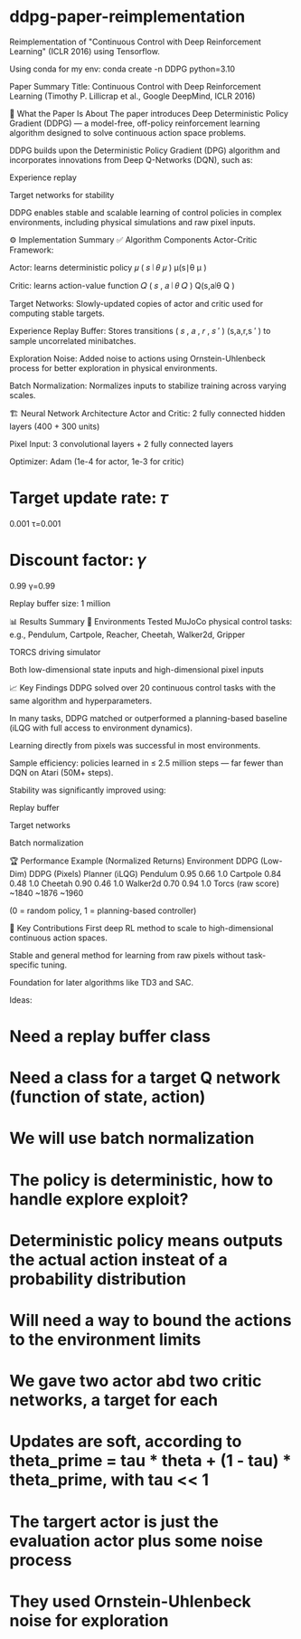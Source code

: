 # ddpg-paper-reimplementation
Reimplementation of "Continuous Control with Deep Reinforcement Learning" (ICLR 2016) using Tensorflow.

Using conda for my env:
conda create -n DDPG python=3.10

 Paper Summary
Title:
Continuous Control with Deep Reinforcement Learning
(Timothy P. Lillicrap et al., Google DeepMind, ICLR 2016)

🧠 What the Paper Is About
The paper introduces Deep Deterministic Policy Gradient (DDPG) — a model-free, off-policy reinforcement learning algorithm designed to solve continuous action space problems.

DDPG builds upon the Deterministic Policy Gradient (DPG) algorithm and incorporates innovations from Deep Q-Networks (DQN), such as:

Experience replay

Target networks for stability

DDPG enables stable and scalable learning of control policies in complex environments, including physical simulations and raw pixel inputs.

⚙️ Implementation Summary
✅ Algorithm Components
Actor-Critic Framework:

Actor: learns deterministic policy 
𝜇
(
𝑠
∣
𝜃
𝜇
)
μ(s∣θ 
μ
 )

Critic: learns action-value function 
𝑄
(
𝑠
,
𝑎
∣
𝜃
𝑄
)
Q(s,a∣θ 
Q
 )

Target Networks:
Slowly-updated copies of actor and critic used for computing stable targets.

Experience Replay Buffer:
Stores transitions 
(
𝑠
,
𝑎
,
𝑟
,
𝑠
′
)
(s,a,r,s 
′
 ) to sample uncorrelated minibatches.

Exploration Noise:
Added noise to actions using Ornstein-Uhlenbeck process for better exploration in physical environments.

Batch Normalization:
Normalizes inputs to stabilize training across varying scales.

🏗️ Neural Network Architecture
Actor and Critic: 2 fully connected hidden layers (400 + 300 units)

Pixel Input: 3 convolutional layers + 2 fully connected layers

Optimizer: Adam (1e-4 for actor, 1e-3 for critic)

Target update rate: 
𝜏
=
0.001
τ=0.001

Discount factor: 
𝛾
=
0.99
γ=0.99

Replay buffer size: 1 million

📊 Results Summary
🎯 Environments Tested
MuJoCo physical control tasks: e.g., Pendulum, Cartpole, Reacher, Cheetah, Walker2d, Gripper

TORCS driving simulator

Both low-dimensional state inputs and high-dimensional pixel inputs

📈 Key Findings
DDPG solved over 20 continuous control tasks with the same algorithm and hyperparameters.

In many tasks, DDPG matched or outperformed a planning-based baseline (iLQG with full access to environment dynamics).

Learning directly from pixels was successful in most environments.

Sample efficiency: policies learned in ≤ 2.5 million steps — far fewer than DQN on Atari (50M+ steps).

Stability was significantly improved using:

Replay buffer

Target networks

Batch normalization

🏆 Performance Example (Normalized Returns)
Environment	DDPG (Low-Dim)	DDPG (Pixels)	Planner (iLQG)
Pendulum	0.95	0.66	1.0
Cartpole	0.84	0.48	1.0
Cheetah	0.90	0.46	1.0
Walker2d	0.70	0.94	1.0
Torcs (raw score)	~1840	~1876	~1960

(0 = random policy, 1 = planning-based controller)

🔑 Key Contributions
First deep RL method to scale to high-dimensional continuous action spaces.

Stable and general method for learning from raw pixels without task-specific tuning.

Foundation for later algorithms like TD3 and SAC.

Ideas:
# Need a replay buffer class
# Need a class for a target Q network (function of state, action)
# We will use batch normalization
# The policy is deterministic, how to handle explore exploit?
# Deterministic policy means outputs the actual action insteat of a probability distribution
# Will need a way to bound the actions to the environment limits
# We gave two actor abd two critic networks, a target for each
# Updates are soft, according to theta_prime = tau * theta + (1 - tau) * theta_prime, with tau << 1
# The targert actor is just the evaluation actor plus some noise process
# They used Ornstein-Uhlenbeck noise for exploration